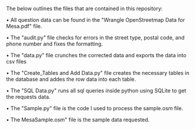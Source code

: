 The below outlines the files that are contained in this repository:

•	All question data can be found in the "Wrangle OpenStreetmap Data for Mesa.pdf" file.

•	The "audit.py" file checks for errors in the street type, postal code, and phone number and fixes the formatting.

•	The "data.py" file crunches the corrected data and exports the data into csv files

•	The "Create_Tables and Add Data.py" file creates the necessary tables in the database and addes the row data into each table.

•	The "SQL Data.py" runs all sql queries inside python using SQLite to get the requests data.

•	The "Sample.py" file is the code I used to process the sample.osm file.

•	The MesaSample.osm" file is the sample data requested.

